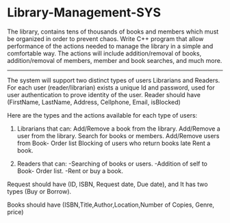 # Library-Management-SYS
The library, contains tens of thousands of books and members which must be organized in order to prevent chaos. Write C++ program that allow performance of the actions needed to manage the library in a simple and comfortable way.  The actions will include addition/removal of books, addition/removal of members, member and book searches, and much more. 


 --------------------------------------------------------------------------------------------------
The system will support two distinct types of users Librarians and Readers. For each user (reader/librarian) exists a unique Id and password, used for user authentication to prove identity of the user.
Reader should have (FirstName, LastName, Address, Cellphone, Email, isBlocked)


Here are the types and the actions available for each type of users:

1) Librarians that can:
Add/Remove a book from the library.
Add/Remove a user from the library.
Search for books or members.
Add/Remove users from Book- Order list
Blocking of users who return books late
Rent a book.

2) Readers that can:
-Searching of books or users.
-Addition of self to Book- Order list.
-Rent or buy a book.


Request should have (ID, ISBN, Request date, Due date), and It has two types (Buy or Borrow).

Books should have (ISBN,Title,Author,Location,Number of Copies, Genre, price)


